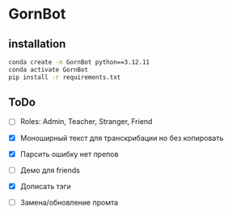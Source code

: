 # GornBot

## installation
```bash
conda create -n GornBot python==3.12.11
conda activate GornBot
pip install -r requirements.txt
```

## ToDo

- [ ] Roles: Admin, Teacher, Stranger, Friend
- [x] Моноширный текст для транскрибации но без копировать
- [x] Парсить ошибку нет препов
- [ ] Демо для friends
- [x] Дописать тэги
- [ ] Замена/обновление промта

